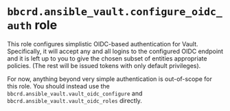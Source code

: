 `bbcrd.ansible_vault.configure_oidc_auth` role
==============================================

This role configures simplistic OIDC-based authentication for Vault.
Specifically, it will accept any and all logins to the configured OIDC endpoint
and it is left up to you to give the chosen subset of entities appropriate
policies. (The rest will be issued tokens with only default privileges).

For now, anything beyond very simple authentication is out-of-scope for this
role. You should instead use the `bbcrd.ansible_vault.vault_oidc_configure` and
`bbcrd.ansible_vault.vault_oidc_roles` directly.
